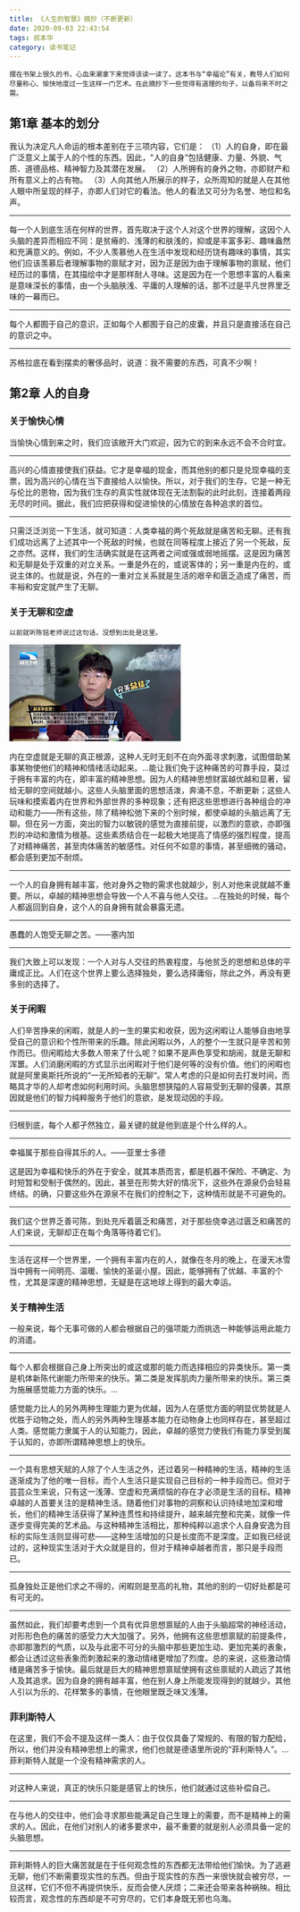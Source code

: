 ```yaml
---
title: 《人生的智慧》摘抄（不断更新）
date: 2020-09-03 22:43:54
tags: 叔本华
category: 读书笔记
---
```


`摆在书架上很久的书，心血来潮拿下来觉得该读一读了。这本书与“幸福论”有关，教导人们如何尽量称心、愉快地度过一生这样一门艺术。在此摘抄下一些觉得有道理的句子，以备将来不时之需。`<!--more-->



## 第1章 基本的划分

我认为决定凡人命运的根本差别在于三项内容，它们是：
 （1）人的自身，即在最广泛意义上属于人的个性的东西。因此，“人的自身”包括健康、力量、外貌、气质、道德品格、精神智力及其潜在发展。
 （2）人所拥有的身外之物，亦即财产和所有意义上的占有物。
 （3）人向其他人所展示的样子，众所周知的就是人在其他人眼中所呈现的样子，亦即人们对它的看法。他人的看法又可分为名誉、地位和名声。

***

每一个人到底生活在何样的世界，首先取决于这个人对这个世界的理解，这因个人头脑的差异而相应不同：是贫瘠的、浅薄的和肤浅的，抑或是丰富多彩、趣味盎然和充满意义的。例如，不少人羡慕他人在生活中发现和经历饶有趣味的事情，其实他们应该羡慕后者理解事物的禀赋才对，因为正是因为由于理解事物的禀赋，他们经历过的事情，在其描绘中才是那样耐人寻味。这是因为在一个思想丰富的人看来是意味深长的事情，由一个头脑肤浅、平庸的人理解的话，那不过是平凡世界里乏味的一幕而已。

***

每个人都囿于自己的意识，正如每个人都囿于自己的皮囊，并且只是直接活在自己的意识之中。

***

苏格拉底在看到摆卖的奢侈品时，说道：我不需要的东西，可真不少啊！



## 第2章 人的自身

### 关于愉快心情

当愉快心情到来之时，我们应该敞开大门欢迎，因为它的到来永远不会不合时宜。

***

高兴的心情直接使我们获益。它才是幸福的现金，而其他别的都只是兑现幸福的支票，因为高兴的心情在当下直接给人以愉快。所以，对于我们的生存，它是一种无与伦比的恩物，因为我们生存的真实性就体现在无法割裂的此时此刻，连接着两段无尽的时间。据此，我们应把获得和促进愉快的心情放在各种追求的首位。

***

只需泛泛浏览一下生活，就可知道：人类幸福的两个死敌就是痛苦和无聊。还有我们成功远离了上述其中一个死敌的时候，也就在同等程度上接近了另一个死敌，反之亦然。这样，我们的生活确实就是在这两者之间或强或弱地摇摆。这是因为痛苦和无聊是处于双重的对立关系。一重是外在的，或说客体的；另一重是内在的，或说主体的。也就是说，外在的一重对立关系就是生活的艰辛和匮乏造成了痛苦，而丰裕和安定就产生了无聊。



### 关于无聊和空虚

`以前就听陈铭老师说过这句话，没想到出处是这里。`

<img src="人生的智慧/1.jpg" alt="1" style="zoom:30%;" />

内在空虚就是无聊的真正根源，这种人无时无刻不在向外面寻求刺激，试图借助某事某物使他们的精神和情绪活动起来。...能让我们免于这种痛苦的可靠手段，莫过于拥有丰富的内在，即丰富的精神思想。因为人的精神思想财富越优越和显著，留给无聊的空间就越小。这些人头脑里面的思想活泼，奔涌不息，不断更新；这些人玩味和摸索着内在世界和外部世界的多种现象；还有把这些思想进行各种组合的冲动和能力——所有这些，除了精神松弛下来的个别时候，都使卓越的头脑远离了无聊。但在另一方面，突出的智力以敏锐的感觉为直接前提，以激烈的意欲，亦即强烈的冲动和激情为根基。这些素质结合在一起极大地提高了情感的强烈程度，提高了对精神痛苦，甚至肉体痛苦的敏感性。对任何不如意的事情，甚至细微的骚动，都会感到更加不耐烦。

***

一个人的自身拥有越丰富，他对身外之物的需求也就越少，别人对他来说就越不重要。所以，卓越的精神思想会导致一个人不喜与他人交往。...在独处的时候，每个人都返回到自身，这个人的自身拥有就会暴露无遗。

***

愚蠢的人饱受无聊之苦。——塞内加

***

我们大致上可以发现：一个人对与人交往的热衷程度，与他贫乏的思想和总体的平庸成正比。人们在这个世界上要么选择独处，要么选择庸俗，除此之外，再没有更多别的选择了。



### 关于闲暇

人们辛苦挣来的闲暇，就是人的一生的果实和收获，因为这闲暇让人能够自由地享受自己的意识和个性所带来的乐趣。除此闲暇以外，人的整个一生就只是辛苦和劳作而已。但闲暇给大多数人带来了什么呢？如果不是声色享受和胡闹，就是无聊和浑噩。人们消磨闲暇的方式显示出闲暇对于他们是何等的没有价值。他们的闲暇也就是阿里奥斯托所说的“一无所知者的无聊“。常人考虑的只是如何去打发时间，而略具才华的人却考虑如何利用时间。头脑思想狭隘的人容易受到无聊的侵袭，其原因就是他们的智力纯粹服务于他们的意欲，是发现动因的手段。

***

归根到底，每个人都孑然独立，最关键的就是他到底是个什么样的人。

***

幸福属于那些自得其乐的人。——亚里士多德

这是因为幸福和快乐的外在于安全，就其本质而言，都是机器不保险、不确定、为时短暂和受制于偶然的。因此，甚至在形势大好的情况下，这些外在源泉仍会轻易终结。的确，只要这些外在源泉不在我们的控制之下，这种情形就是不可避免的。

***

我们这个世界乏善可陈，到处充斥着匮乏和痛苦，对于那些侥幸逃过匮乏和痛苦的人们来说，无聊却正在每个角落等待着它们。

***

生活在这样一个世界里，一个拥有丰富内在的人，就像在冬月的晚上，在漫天冰雪当中拥有一间明亮、温暖、愉快的圣诞小屋。因此，能够拥有了优越、丰富的个性，尤其是深邃的精神思想，无疑是在这地球上得到的最大幸运。



### 关于精神生活

一般来说，每个无事可做的人都会根据自己的强项能力而挑选一种能够运用此能力的消遣。

***

每个人都会根据自己身上所突出的或这或那的能力而选择相应的异类快乐。第一类是机体新陈代谢能力所带来的快乐。第二类是发挥肌肉力量所带来的快乐。第三类为施展感觉能力方面的快乐。...

感觉能力比人的另外两种生理能力更为优越，因为人在感觉方面的明显优势就是人优胜于动物之处，而人的另外两种生理基本能力在动物身上也同样存在，甚至超过人类。感觉能力隶属于人的认知能力，因此，卓越的感觉力使我们有能力享受到属于认知的，亦即所谓精神思想上的快乐。

***

一个具有思想天赋的人除了个人生活之外，还过着另一种精神的生活，精神的生活逐渐成为了他的唯一目标，而个人生活只是实现自己目标的一种手段而已。但对于芸芸众生来说，只有这一浅薄、空虚和充满烦恼的存在才必须是生活的目标。精神卓越的人首要关注的是精神生活。随着他们对事物的洞察和认识持续地加深和增长，他们的精神生活获得了某种连贯性和持续提升，越来越完整和完美，就像一件逐步变得完美的艺术品。与这种精神生活相比，那种纯粹以追求个人自身安逸为目标的实际生活则显得可悲——这种生活增加的只是长度而不是深度。正如我已经说过的，这种现实生活对于大众就是目的，但对于精神卓越者而言，那只是手段而已。

***

孤身独处正是他们求之不得的，闲暇则是至高的礼物，其他的别的一切好处都是可有可无的。

***

虽然如此，我们却要考虑到一个具有优异思想禀赋的人由于头脑超常的神经活动，对形形色色的痛苦的感受力大大加强了。另外，他拥有这些思想禀赋的前提条件，亦即那激烈的气质，以及与此密不可分的头脑中那些更加生动、更加完美的表象，都会让透过这些表象而刺激起来的激动情绪更增加了烈度。总的来说，这些激动情绪是痛苦多于愉快。最后就是巨大的精神思想禀赋使拥有这些禀赋的人疏远了其他人及其追求。因为自身的拥有越丰富，他在别人身上所能发现得到的就越少。其他人引以为乐的、花样繁多的事情，在他眼里既乏味又浅薄。



### 菲利斯特人

在这里，我们不会不提及这样一类人：由于仅仅具备了常规的、有限的智力配给，所以，他们并没有精神思想上的需求，他们也就是德语里所说的“菲利斯特人”。...菲利斯特人就是一个没有精神需求的人。

***

对这种人来说，真正的快乐只能是感官上的快乐，他们就通过这些补偿自己。

***

在与他人的交往中，他们会寻求那些能满足自己生理上的需要，而不是精神上的需求的人。因此，在他们对别人的诸多要求中，最不重要的就是别人必须具备一定的头脑思想。

***

菲利斯特人的巨大痛苦就是在于任何观念性的东西都无法带给他们愉快。为了逃避无聊，他们不断需要现实性的东西。但由于现实性的东西一来很快就会被穷尽，一旦这样，它们不但不再提供快乐，反而会使人厌烦；二来还会带来各种祸殃。相比较而言，观念性的东西却是不可穷尽的，它们本身既无邪也乌海。

